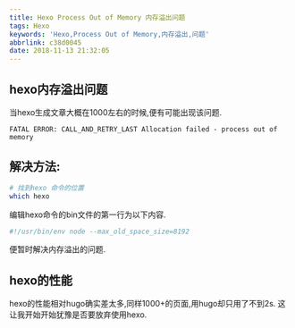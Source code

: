 ```yaml
---
title: Hexo Process Out of Memory 内存溢出问题
tags: Hexo
keywords: 'Hexo,Process Out of Memory,内存溢出,问题'
abbrlink: c38d0045
date: 2018-11-13 21:32:05
---
```


## hexo内存溢出问题

当hexo生成文章大概在1000左右的时候,便有可能出现该问题.
```
FATAL ERROR: CALL_AND_RETRY_LAST Allocation failed - process out of memory
```

## 解决方法:

```bash
# 找到hexo 命令的位置
which hexo
```

编辑hexo命令的bin文件的第一行为以下内容.
```js
#!/usr/bin/env node --max_old_space_size=8192
```
便暂时解决内存溢出的问题.

## hexo的性能
hexo的性能相对hugo确实差太多,同样1000+的页面,用hugo却只用了不到2s.
这让我开始开始犹豫是否要放弃使用hexo.
